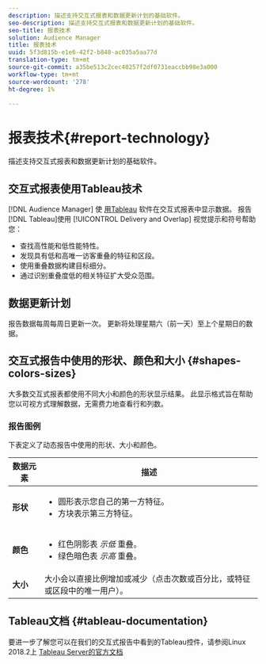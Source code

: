 ```yaml
---
description: 描述支持交互式报表和数据更新计划的基础软件。
seo-description: 描述支持交互式报表和数据更新计划的基础软件。
seo-title: 报表技术
solution: Audience Manager
title: 报表技术
uuid: 5f3d815b-e1e6-42f2-b848-ac035a5aa77d
translation-type: tm+mt
source-git-commit: a35be513c2cec40257f2df0731eaccbb98e3a000
workflow-type: tm+mt
source-wordcount: '278'
ht-degree: 1%

---
```



# 报表技术{#report-technology}

描述支持交互式报表和数据更新计划的基础软件。

<!-- 

c_report_technology.xml

 -->

## 交互式报表使用Tableau技术

[!DNL Audience Manager] 使 [用Tableau](https://www.tableausoftware.com/) 软件在交互式报表中显示数据。 报告 [!DNL Tableau]使用 [!UICONTROL Delivery and Overlap] 视觉提示和符号帮助您：

* 查找高性能和低性能特性。
* 发现具有低和高唯一访客重叠的特征和区段。
* 使用重叠数据构建目标细分。
* 通过识别重叠度低的相关特征扩大受众范围。

## 数据更新计划

报告数据每周每周日更新一次。 更新将处理星期六（前一天）至上个星期日的数据。

## 交互式报告中使用的形状、颜色和大小 {#shapes-colors-sizes}

大多数交互式报表都使用不同大小和颜色的形状显示结果。 此显示格式旨在帮助您以可视方式理解数据，无需费力地查看行和列数。

<!-- 

r_legend.xml

 -->

### 报告图例

下表定义了动态报告中使用的形状、大小和颜色。

<table id="table_EC180A96E3784FC6B81FCFB546C4A3FA"> 
 <thead> 
  <tr> 
   <th colname="col1" class="entry"> 数据元素 </th> 
   <th colname="col2" class="entry"> 描述 </th> 
  </tr> 
 </thead>
 <tbody> 
  <tr> 
   <td colname="col1"> <b>形状</b> </td> 
   <td colname="col2"> 
    <ul id="ul_076773ABD0BB4CE6834ACFA8B3D6AC2E"> 
     <li id="li_BBAB37A6EC1549B48C0E4D3BFAF7062C">圆形表示您自己的第一方特征。 </li> 
     <li id="li_371331AE984A4A999CE0596EA13987E0">方块表示第三方特征。 </li> 
    </ul> </td> 
  </tr> 
  <tr> 
   <td colname="col1"> <b>颜色</b> </td> 
   <td colname="col2"> 
    <ul id="ul_F5D243297F0C4E5A8EDCBD28A548869E"> 
     <li id="li_332EB873A35440E6BB6093E36A0FAC3D">红色阴影表 <i>示低</i> 重叠。 </li> 
     <li id="li_29DFDB1218DF4069B5DCFF841D48EF56">绿色暗色表 <i>示高</i> 重叠。 </li> 
    </ul> </td> 
  </tr> 
  <tr> 
   <td colname="col1"> <b>大小</b> </td> 
   <td colname="col2"> 大小会以直接比例增加或减少（点击次数或百分比，或特征或区段中的唯一用户）。 </td> 
  </tr> 
 </tbody> 
</table>

## Tableau文档 {#tableau-documentation}

要进一步了解您可以在我们的交互式报告中看到的Tableau控件，请参阅Linux 2018.2上 [Tableau Server的官方文档](https://help.tableau.com/v2018.2/server-linux/en-us/get_started_server.htm.)